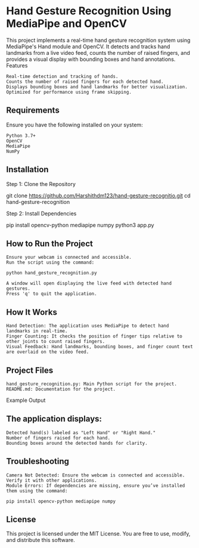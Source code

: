 # Hand Gesture Recognition Using MediaPipe and OpenCV

This project implements a real-time hand gesture recognition system using MediaPipe's Hand module and OpenCV. It detects and tracks hand landmarks from a live video feed, counts the number of raised fingers, and provides a visual display with bounding boxes and hand annotations.
Features

    Real-time detection and tracking of hands.
    Counts the number of raised fingers for each detected hand.
    Displays bounding boxes and hand landmarks for better visualization.
    Optimized for performance using frame skipping.

## Requirements

Ensure you have the following installed on your system:

    Python 3.7+
    OpenCV
    MediaPipe
    NumPy

## Installation
Step 1: Clone the Repository

git clone https://github.com/Harshithdm123/hand-gesture-recognitio.git
cd hand-gesture-recognition

Step 2: Install Dependencies

pip install opencv-python mediapipe numpy
python3 app.py

## How to Run the Project

    Ensure your webcam is connected and accessible.
    Run the script using the command:

    python hand_gesture_recognition.py

    A window will open displaying the live feed with detected hand gestures.
    Press 'q' to quit the application.

## How It Works

    Hand Detection: The application uses MediaPipe to detect hand landmarks in real-time.
    Finger Counting: It checks the position of finger tips relative to other joints to count raised fingers.
    Visual Feedback: Hand landmarks, bounding boxes, and finger count text are overlaid on the video feed.

## Project Files

    hand_gesture_recognition.py: Main Python script for the project.
    README.md: Documentation for the project.

Example Output

## The application displays:

    Detected hand(s) labeled as "Left Hand" or "Right Hand."
    Number of fingers raised for each hand.
    Bounding boxes around the detected hands for clarity.

## Troubleshooting

    Camera Not Detected: Ensure the webcam is connected and accessible. Verify it with other applications.
    Module Errors: If dependencies are missing, ensure you’ve installed them using the command:

    pip install opencv-python mediapipe numpy

## License

This project is licensed under the MIT License. You are free to use, modify, and distribute this software.
